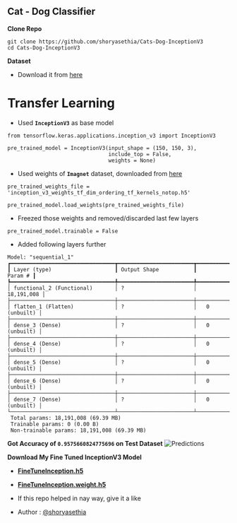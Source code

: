## Cat - Dog Classifier

**Clone Repo**
```
git clone https://github.com/shoryasethia/Cats-Dog-InceptionV3
cd Cats-Dog-InceptionV3
```

**Dataset**
- Download it from [here](https://www.microsoft.com/en-us/download/details.aspx?id=54765)
  
# **Transfer Learning**
- Used **`InceptionV3`** as base model
```
from tensorflow.keras.applications.inception_v3 import InceptionV3

pre_trained_model = InceptionV3(input_shape = (150, 150, 3),
                                include_top = False,              
                                weights = None)           
```
- Used weights of **`Imagnet`** dataset, downloaded from [here](https://github.com/fchollet/deep-learning-models/releases/download/v0.7/inception_resnet_v2_weights_tf_dim_ordering_tf_kernels_notop.h5:)
```
pre_trained_weights_file = 'inception_v3_weights_tf_dim_ordering_tf_kernels_notop.h5'

pre_trained_model.load_weights(pre_trained_weights_file)
```
- Freezed those weights and removed/discarded last few layers
```
pre_trained_model.trainable = False   
```
- Added following layers further
```
Model: "sequential_1"
┏━━━━━━━━━━━━━━━━━━━━━━━━━━━━━━━━━┳━━━━━━━━━━━━━━━━━━━━━━━━┳━━━━━━━━━━━━━━━┓
┃ Layer (type)                    ┃ Output Shape           ┃       Param # ┃
┡━━━━━━━━━━━━━━━━━━━━━━━━━━━━━━━━━╇━━━━━━━━━━━━━━━━━━━━━━━━╇━━━━━━━━━━━━━━━┩
│ functional_2 (Functional)       │ ?                      │    18,191,008 │
├─────────────────────────────────┼────────────────────────┼───────────────┤
│ flatten_1 (Flatten)             │ ?                      │   0 (unbuilt) │
├─────────────────────────────────┼────────────────────────┼───────────────┤
│ dense_3 (Dense)                 │ ?                      │   0 (unbuilt) │
├─────────────────────────────────┼────────────────────────┼───────────────┤
│ dense_4 (Dense)                 │ ?                      │   0 (unbuilt) │
├─────────────────────────────────┼────────────────────────┼───────────────┤
│ dense_5 (Dense)                 │ ?                      │   0 (unbuilt) │
├─────────────────────────────────┼────────────────────────┼───────────────┤
│ dense_6 (Dense)                 │ ?                      │   0 (unbuilt) │
├─────────────────────────────────┼────────────────────────┼───────────────┤
│ dense_7 (Dense)                 │ ?                      │   0 (unbuilt) │
└─────────────────────────────────┴────────────────────────┴───────────────┘
 Total params: 18,191,008 (69.39 MB)
 Trainable params: 0 (0.00 B)
 Non-trainable params: 18,191,008 (69.39 MB)
```
**Got Accuracy of `0.9575660824775696` on Test Dataset**
![Predictions](https://github.com/shoryasethia/Cats-Dog-InceptionV3/blob/main/some-predictions.png)

**Download My Fine Tuned InceptionV3 Model**
- **[FineTuneInception.h5](https://drive.google.com/file/d/1aAjA-2k70iQQ19h_n7uC1GhgOUNVH0RC/view?usp=sharing)**
- **[FineTuneInception.weight.h5](https://drive.google.com/file/d/1XCSUoCX6wIY1ObxXFzEDVQMTXMPlUeuX/view?usp=sharing)**

- If this repo helped in nay way, give it a like
- Author : [@shoryasethia](https://github.com/shoryasethia)

